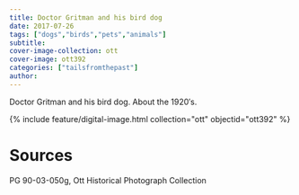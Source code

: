 ```yaml
---
title: Doctor Gritman and his bird dog
date: 2017-07-26
tags: ["dogs","birds","pets","animals"]
subtitle: 
cover-image-collection: ott
cover-image: ott392
categories: ["tailsfromthepast"]
author:
---
```


Doctor Gritman and his bird dog. About the 1920′s.

{% include feature/digital-image.html collection="ott" objectid="ott392" %}

# Sources

PG 90-03-050g, Ott Historical Photograph Collection

